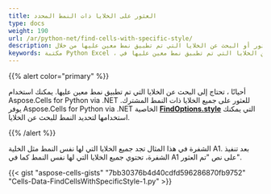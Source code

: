 ```yaml
---
title: العثور على الخلايا ذات النمط المحدد
type: docs
weight: 190
url: /ar/python-net/find-cells-with-specific-style/
description: تعلم كيفية العثور أو البحث عن الخلايا التي تم تطبيق نمط معين عليها من خلال Aspose.Cells for Python via .NET API.
keywords: مكتبة Python Excel ، البحث عن الخلايا التي تم تطبيق نمط معين عليها في Python ، البحث عن الخلايا التي تم تطبيق نمط معين عليها في Python
---
```


{{% alert color="primary" %}}

أحيانًا ، تحتاج إلى البحث عن الخلايا التي تم تطبيق نمط معين عليها. يمكنك استخدام Aspose.Cells for Python via .NET للعثور على جميع الخلايا ذات النمط المشترك. يوفر Aspose.Cells for Python via .NET الخاصية [**FindOptions.style**](https://reference.aspose.com/cells/python-net/aspose.cells/findoptions/style/) التي يمكنك استخدامها لتحديد النمط للبحث عن الخلايا.

{{% /alert %}}

الشفرة في هذا المثال تجد جميع الخلايا التي لها نفس النمط مثل الخلية A1. بعد تنفيذ الشفرة، تحتوي جميع الخلايا التي لها نفس النمط كما في A1 على نص "تم العثور".

{{< gist "aspose-cells-gists" "7bb30376b4d40cdfd596286870fb9752" "Cells-Data-FindCellsWithSpecificStyle-1.py" >}}
